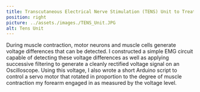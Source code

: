 ```yaml
---
title: Transcutaneous Electrical Nerve Stimulation (TENS) Unit to Treat Foot Drop 
position: right
picture: ../assets./images./TENS_Unit.JPG
alt: Tens Unit
---
```

During muscle contraction, motor neurons and muscle cells generate voltage differences that can be detected. I constructed a simple EMG circuit capable of detecting these voltage differences as well as applying successive filtering to generate a cleanly rectified voltage signal on an Oscilloscope. Using this voltage, I also wrote a short Arduino script to control a servo motor that rotated in proportion to the degree of muscle contraction my forearm engaged in as measured by the voltage level.